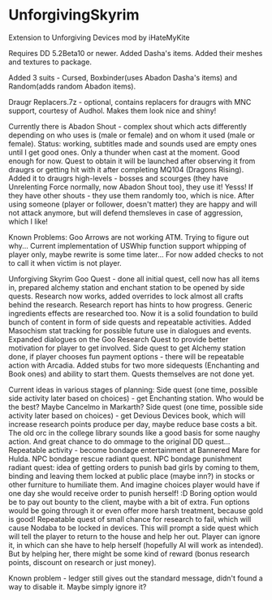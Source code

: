 # UnforgivingSkyrim
Extension to Unforgiving Devices mod by iHateMyKite

Requires DD 5.2Beta10 or newer.
Added Dasha's items. Added their meshes and textures to package. 

Added 3 suits - Cursed, Boxbinder(uses Abadon Dasha's items) and Random(adds random Abadon items).

Draugr Replacers.7z - optional, contains replacers for draugrs with MNC support, courtesy of Audhol. Makes them look nice and shiny!

Currently there is Abadon Shout - complex shout which acts differently depending on who uses is (male or female) and on whom it used (male or female).
Status: working, subtitles made and sounds used are empty ones until I get good ones. Only a thunder when cast at the moment. Good enough for now.
Quest to obtain it will be launched after observing it from draugrs or getting hit with it after completing MQ104 (Dragons Rising).
Added it to draugrs high-levels - bosses and scourges (they have Unrelenting Force normally, now Abadon Shout too), they use it! Yesss! If they have other shouts - they use them randomly too, which is nice.
After using someone (player or follower, doesn't matter) they are happy and will not attack anymore, but will defend themsleves in case of aggression, which I like!

Known Problems:
Goo Arrows are not working ATM. Trying to figure out why...
Current implementation of USWhip function support whipping of player only, maybe rewrite is some time later... For now added checks to not to call it when victim is not player.

Unforgiving Skyrim Goo Quest - done all initial quest, cell now has all items in, prepared alchemy station and enchant station to be opened by side quests.
Research now works, added overrides to lock almost all crafts behind the research.
Research report has hints to how progress.
Generic ingredients effects are researched too.
Now it is a solid foundation to build bunch of content in form of side quests and repeatable activities.
Added Masochism stat tracking for possible future use in dialogues and events.
Expanded dialogues on the Goo Research Quest to provide better motivation for player to get involved.
Side quest to get Alchemy station done, if player chooses fun payment options - there will be repeatable action with Arcadia.
Added stubs for two more sidequests (Enchanting and Book ones) and ability to start them. Quests themselves are not done yet.

Current ideas in various stages of planning:
Side quest (one time, possible side activity later based on choices) - get Enchanting station. Who would be the best? Maybe Cancelmo in Markarth?
Side quest (one time, possible side activity later based on choices) - get Devious Devices book, which will increase research points produce per day, maybe reduce base costs a bit. The old orc in the college library sounds like a good basis for some naughy action. And great chance to do ommage to the original DD quest...
Repeatable activity - become bondage entertainment at Bannered Mare  for Hulda.
NPC bondage rescue radiant quest. 
NPC bondage punishment radiant quest: idea of getting orders to punish bad girls by coming to them, binding and leaving them locked at public place (maybe inn?) in stocks or other furniture to humiliate them. And imagine choices player would have if one day she would receive order to punish herself! :D Boring option would be to pay out bounty to the client, maybe with a bit of extra. Fun options would be going through it or even offer more harsh treatment, because gold is good! 
Repeatable quest of small chance for research to fail, which will cause Nodaba to be locked in devices. This will prompt a side quest which will tell the player to return to the house and help her out. Player can ignore it, in which can she have to help herself (hopefully AI will work as intended). But by helping her, there might be some kind of reward (bonus research points, discount on research or just money).

Known problem - ledger still gives out the standard message, didn't found a way to disable it. Maybe simply ignore it?